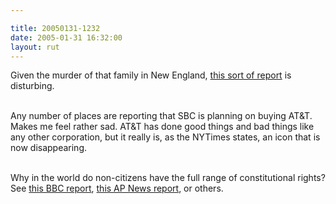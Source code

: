 ```yaml
---

title: 20050131-1232
date: 2005-01-31 16:32:00
layout: rut
---
```


Given the murder of that family in New England, <a href="http://michellemalkin.com/archives/001379.htm">this sort of
report</a> is disturbing.<br  /><br  />

Any number of places are reporting that SBC is planning on buying
AT&amp;T.  Makes me feel rather sad.  AT&amp;T has done good things
and bad things like any other corporation, but it really is, as
the NYTimes states, an icon that is now disappearing.<br  /><br  />

Why in the world do non-citizens have the
full range of constitutional rights? See <a href="http://news.bbc.co.uk/2/hi/americas/4223561.stm">this
BBC report</a>, <a href="http://reuters.myway.com/article/20050131/2005-01-31T170559Z_01_N31419718_RTRIDST_0_NEWS-SECURITY-GUANTANAMO-DC.html">this
AP News report</a>, or others.<br  /><br  />

